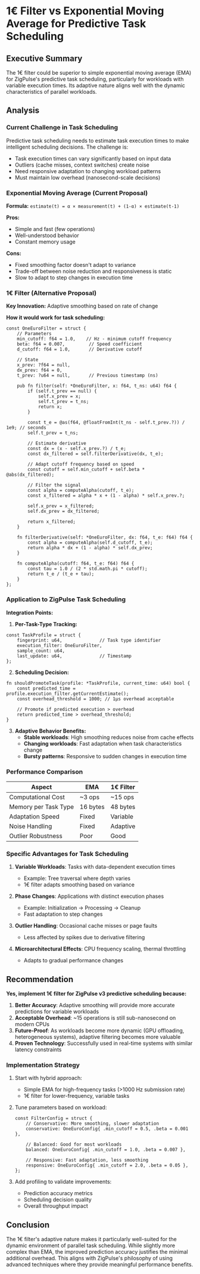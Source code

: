 # 1€ Filter vs Exponential Moving Average for Predictive Task Scheduling

## Executive Summary

The 1€ filter could be superior to simple exponential moving average (EMA) for ZigPulse's predictive task scheduling, particularly for workloads with variable execution times. Its adaptive nature aligns well with the dynamic characteristics of parallel workloads.

## Analysis

### Current Challenge in Task Scheduling

Predictive task scheduling needs to estimate task execution times to make intelligent scheduling decisions. The challenge is:
- Task execution times can vary significantly based on input data
- Outliers (cache misses, context switches) create noise
- Need responsive adaptation to changing workload patterns
- Must maintain low overhead (nanosecond-scale decisions)

### Exponential Moving Average (Current Proposal)

**Formula:** `estimate(t) = α × measurement(t) + (1-α) × estimate(t-1)`

**Pros:**
- Simple and fast (few operations)
- Well-understood behavior
- Constant memory usage

**Cons:**
- Fixed smoothing factor doesn't adapt to variance
- Trade-off between noise reduction and responsiveness is static
- Slow to adapt to step changes in execution time

### 1€ Filter (Alternative Proposal)

**Key Innovation:** Adaptive smoothing based on rate of change

**How it would work for task scheduling:**
```zig
const OneEuroFilter = struct {
    // Parameters
    min_cutoff: f64 = 1.0,    // Hz - minimum cutoff frequency
    beta: f64 = 0.007,         // Speed coefficient
    d_cutoff: f64 = 1.0,       // Derivative cutoff
    
    // State
    x_prev: ?f64 = null,
    dx_prev: f64 = 0,
    t_prev: ?u64 = null,       // Previous timestamp (ns)
    
    pub fn filter(self: *OneEuroFilter, x: f64, t_ns: u64) f64 {
        if (self.t_prev == null) {
            self.x_prev = x;
            self.t_prev = t_ns;
            return x;
        }
        
        const t_e = @as(f64, @floatFromInt(t_ns - self.t_prev.?)) / 1e9; // seconds
        self.t_prev = t_ns;
        
        // Estimate derivative
        const dx = (x - self.x_prev.?) / t_e;
        const dx_filtered = self.filterDerivative(dx, t_e);
        
        // Adapt cutoff frequency based on speed
        const cutoff = self.min_cutoff + self.beta * @abs(dx_filtered);
        
        // Filter the signal
        const alpha = computeAlpha(cutoff, t_e);
        const x_filtered = alpha * x + (1 - alpha) * self.x_prev.?;
        
        self.x_prev = x_filtered;
        self.dx_prev = dx_filtered;
        
        return x_filtered;
    }
    
    fn filterDerivative(self: *OneEuroFilter, dx: f64, t_e: f64) f64 {
        const alpha = computeAlpha(self.d_cutoff, t_e);
        return alpha * dx + (1 - alpha) * self.dx_prev;
    }
    
    fn computeAlpha(cutoff: f64, t_e: f64) f64 {
        const tau = 1.0 / (2 * std.math.pi * cutoff);
        return t_e / (t_e + tau);
    }
};
```

### Application to ZigPulse Task Scheduling

**Integration Points:**

1. **Per-Task-Type Tracking:**
```zig
const TaskProfile = struct {
    fingerprint: u64,              // Task type identifier
    execution_filter: OneEuroFilter,
    sample_count: u64,
    last_update: u64,              // Timestamp
};
```

2. **Scheduling Decision:**
```zig
fn shouldPromoteTask(profile: *TaskProfile, current_time: u64) bool {
    const predicted_time = profile.execution_filter.getCurrentEstimate();
    const overhead_threshold = 1000; // 1μs overhead acceptable
    
    // Promote if predicted execution > overhead
    return predicted_time > overhead_threshold;
}
```

3. **Adaptive Behavior Benefits:**
   - **Stable workloads**: High smoothing reduces noise from cache effects
   - **Changing workloads**: Fast adaptation when task characteristics change
   - **Bursty patterns**: Responsive to sudden changes in execution time

### Performance Comparison

| Aspect               | EMA      | 1€ Filter |
|----------------------|----------|-----------|
| Computational Cost   | ~3 ops   | ~15 ops   |
| Memory per Task Type | 16 bytes | 48 bytes  |
| Adaptation Speed     | Fixed    | Variable  |
| Noise Handling       | Fixed    | Adaptive  |
| Outlier Robustness   | Poor     | Good      |

### Specific Advantages for Task Scheduling

1. **Variable Workloads**: Tasks with data-dependent execution times
   - Example: Tree traversal where depth varies
   - 1€ filter adapts smoothing based on variance

2. **Phase Changes**: Applications with distinct execution phases
   - Example: Initialization → Processing → Cleanup
   - Fast adaptation to step changes

3. **Outlier Handling**: Occasional cache misses or page faults
   - Less affected by spikes due to derivative filtering

4. **Microarchitectural Effects**: CPU frequency scaling, thermal throttling
   - Adapts to gradual performance changes

## Recommendation

**Yes, implement 1€ filter for ZigPulse v3 predictive scheduling because:**

1. **Better Accuracy**: Adaptive smoothing will provide more accurate predictions for variable workloads
2. **Acceptable Overhead**: ~15 operations is still sub-nanosecond on modern CPUs
3. **Future-Proof**: As workloads become more dynamic (GPU offloading, heterogeneous systems), adaptive filtering becomes more valuable
4. **Proven Technology**: Successfully used in real-time systems with similar latency constraints

### Implementation Strategy

1. Start with hybrid approach:
   - Simple EMA for high-frequency tasks (>1000 Hz submission rate)
   - 1€ filter for lower-frequency, variable tasks

2. Tune parameters based on workload:
   ```zig
   const FilterConfig = struct {
       // Conservative: More smoothing, slower adaptation
       conservative: OneEuroConfig{ .min_cutoff = 0.5, .beta = 0.001 },
       
       // Balanced: Good for most workloads  
       balanced: OneEuroConfig{ .min_cutoff = 1.0, .beta = 0.007 },
       
       // Responsive: Fast adaptation, less smoothing
       responsive: OneEuroConfig{ .min_cutoff = 2.0, .beta = 0.05 },
   };
   ```

3. Add profiling to validate improvements:
   - Prediction accuracy metrics
   - Scheduling decision quality
   - Overall throughput impact

## Conclusion

The 1€ filter's adaptive nature makes it particularly well-suited for the dynamic environment of parallel task scheduling. While slightly more complex than EMA, the improved prediction accuracy justifies the minimal additional overhead. This aligns with ZigPulse's philosophy of using advanced techniques where they provide meaningful performance benefits.